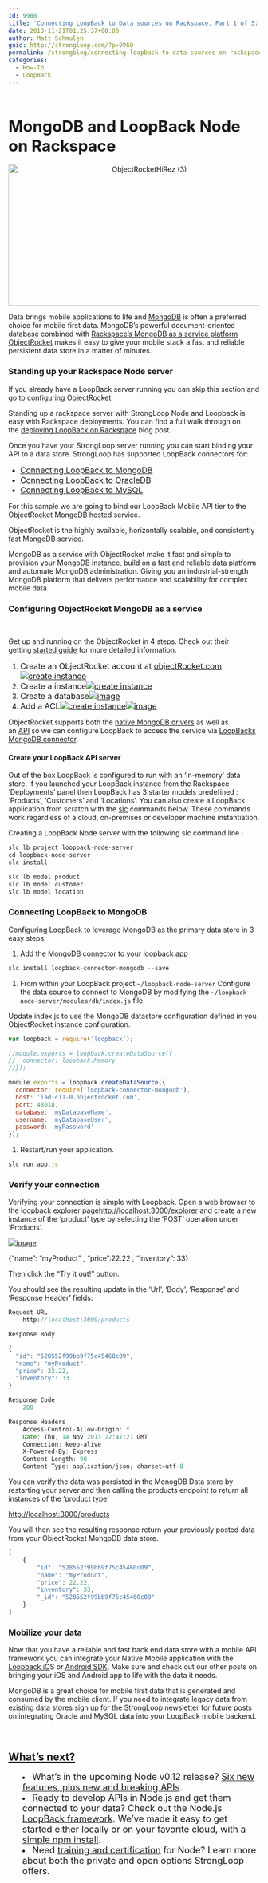```yaml
---
id: 9960
title: 'Connecting LoopBack to Data sources on Rackspace, Part 1 of 3: Connecting to MongoDB with ObjectRocket'
date: 2013-11-21T01:25:37+00:00
author: Matt Schmulen
guid: http://strongloop.com/?p=9960
permalink: /strongblog/connecting-loopback-to-data-sources-on-rackspace-part-1-of-3-connecting-to-mongodb-with-objectrocket/
categories:
  - How-To
  - LoopBack
---
```

&nbsp;

## <span style="font-size: 1.5em;">MongoDB and LoopBack Node on Rackspace</span>

<p style="text-align: center;">
  <a href="{{site.url}}/blog-assets/2013/11/ObjectRocketHiRez-3.png"><img class="aligncenter  wp-image-10504" alt="ObjectRocketHiRez (3)" src="{{site.url}}/blog-assets/2013/11/ObjectRocketHiRez-3.png" width="550" height="284" /></a>
</p>

Data brings mobile applications to life and [MongoDB](http://www.mongodb.org/) is often a preferred choice for mobile first data. MongoDB&#8217;s powerful document-oriented database combined with [Rackspace&#8217;s MongoDB as a service platform ObjectRocket](http://www.objectrocket.com/) makes it easy to give your mobile stack a fast and reliable persistent data store in a matter of minutes.

### <a href="https://github.com/mschmulen/connecting-nodejs-apps-to-data-on-rackspace#standing-up-your-rackspace-node-server" name="standing-up-your-rackspace-node-server"></a>Standing up your Rackspace Node server

If you already have a LoopBack server running you can skip this section and go to configuring ObjectRocket.

<!--more-->



Standing up a rackspace server with StrongLoop Node and Loopback is easy with Rackspace deployments. You can find a full walk through on the [deploying LoopBack on Rackspace](http://strongloop.com/strongblog/deploying-loopback-mbaas-on-rackspace/) blog post.

Once you have your StrongLoop server running you can start binding your API to a data store. StrongLoop has supported LoopBack connectors for:

  * <span style="font-size: medium;"><a href="http://docs.strongloop.com/loopback-connector-mongodb/">Connecting LoopBack to MongoDB</a></span>
  * <span style="font-size: medium;"><a href="http://docs.strongloop.com/loopback-connector-oracle/">Connecting LoopBack to OracleDB</a></span>
  * <span style="font-size: medium;"><a href="http://docs.strongloop.com/loopback-connector-mysql/">Connecting LoopBack to MySQL</a></span>

For this sample we are going to bind our LoopBack Mobile API tier to the ObjectRocket MongoDB hosted service.

ObjectRocket is the highly available, horizontally scalable, and consistently fast MongoDB service.

MongoDB as a service with ObjectRocket make it fast and simple to provision your MongoDB instance, build on a fast and reliable data platform and automate MongoDB administration. Giving you an industrial-strength MongoDB platform that delivers performance and scalability for complex mobile data.

### <a href="https://github.com/mschmulen/connecting-nodejs-apps-to-data-on-rackspace#configuring-objectrocket-mongodb-as-a-service" name="configuring-objectrocket-mongodb-as-a-service"></a>Configuring ObjectRocket MongoDB as a service

&nbsp;

Get up and running on the ObjectRocket in 4 steps. Check out their getting [started guide](http://docs.objectrocket.com/getting_started) for more detailed information.

  1. <span style="font-size: medium;">Create an ObjectRocket account at <a href="http://www.objectrocket.com/">objectRocket.com</a><a href="https://raw.github.com/mschmulen/connecting-nodejs-apps-to-data-on-rackspace/master/screenshots/signup.png" target="_blank"><img alt=" create instance " src="https://raw.github.com/mschmulen/connecting-nodejs-apps-to-data-on-rackspace/master/screenshots/signup.png" /></a></span>
  2. <span style="font-size: medium;">Create a instance<a href="https://raw.github.com/mschmulen/connecting-nodejs-apps-to-data-on-rackspace/master/screenshots/createinstance.png" target="_blank"><img alt=" create instance " src="https://raw.github.com/mschmulen/connecting-nodejs-apps-to-data-on-rackspace/master/screenshots/createinstance.png" /></a></span>
  3. <span style="font-size: medium;">Create a database<a href="https://raw.github.com/mschmulen/connecting-nodejs-apps-to-data-on-rackspace/master/screenshots/adddatabase.png" target="_blank"><img alt="image" src="https://raw.github.com/mschmulen/connecting-nodejs-apps-to-data-on-rackspace/master/screenshots/adddatabase.png" /></a></span>
  4. <span style="font-size: medium;">Add a ACL<a href="https://raw.github.com/mschmulen/connecting-nodejs-apps-to-data-on-rackspace/master/screenshots/addacl.png" target="_blank"><img alt=" create instance " src="https://raw.github.com/mschmulen/connecting-nodejs-apps-to-data-on-rackspace/master/screenshots/addacl.png" /></a><a href="https://raw.github.com/mschmulen/connecting-nodejs-apps-to-data-on-rackspace/master/screenshots/addacl2.png" target="_blank"><img alt="image" src="https://raw.github.com/mschmulen/connecting-nodejs-apps-to-data-on-rackspace/master/screenshots/addacl2.png" /></a></span>

ObjectRocket supports both the [native MongoDB drivers](http://docs.objectrocket.com/native) as well as an [API](http://docs.objectrocket.com/api) so we can configure LoopBack to access the service via [LoopBacks MongoDB connector](http://docs.strongloop.com/loopback-connector-mongodb/).

#### <a href="https://github.com/mschmulen/connecting-nodejs-apps-to-data-on-rackspace#create-your-loopback-api-server" name="create-your-loopback-api-server"></a>Create your LoopBack API server

Out of the box LoopBack is configured to run with an &#8216;in-memory&#8217; data store. If you launched your LoopBack instance from the Rackspace &#8216;Deployments&#8217; panel then LoopBack has 3 starter models predefined : &#8216;Products&#8217;, &#8216;Customers&#8217; and &#8216;Locations&#8217;. You can also create a LoopBack application from scratch with the [slc](http://docs.strongloop.com/strongnode/#strongloop-control-slc) commands below. These commands work regardless of a cloud, on-premises or developer machine instantiation.

Creating a LoopBack Node server with the following slc command line :

```js
slc lb project loopback-node-server
cd loopback-node-server
slc install

slc lb model product
slc lb model customer
slc lb model location
```

### <a href="https://github.com/mschmulen/connecting-nodejs-apps-to-data-on-rackspace#connecting-loopback-to-mongodb" name="connecting-loopback-to-mongodb"></a>Connecting LoopBack to MongoDB

Configuring LoopBack to leverage MongoDB as the primary data store in 3 easy steps.

  1. Add the MongoDB connector to your loopback app

```js
slc install loopback-connector-mongodb --save
```

  1. From within your LoopBack project `~/loopback-node-server` Configure the data source to connect to MongoDB by modifying the `~/loopback-node-server/modules/db/index.js` file.

Update index.js to use the MongoDB datastore configuration defined in you ObjectRocket instance configuration.

```js
var loopback = require('loopback');

//module.exports = loopback.createDataSource({
//  connector: loopback.Memory
//});

module.exports = loopback.createDataSource({
  connector: require('loopback-connector-mongodb'),
  host: 'iad-c11-0.objectrocket.com',
  port: 48018,
  database: 'myDatabaseName',
  username: 'myDatabaseUser',
  password: 'myPassword'
});
```

  1. Restart/run your application.

```js
slc run app.js
```

### <a href="https://github.com/mschmulen/connecting-nodejs-apps-to-data-on-rackspace#verify-your-connection" name="verify-your-connection"></a>Verify your connection

Verifying your connection is simple with Loopback. Open a web browser to the loopback explorer page<http://localhost:3000/explorer> and create a new instance of the &#8216;product&#8217; type by selecting the &#8216;POST&#8217; operation under &#8216;Products&#8217;.

<a href="https://raw.github.com/mschmulen/connecting-nodejs-apps-to-data-on-rackspace/master/screenshots/loopback-post-new-products.png" target="_blank"><img alt="image" src="https://raw.github.com/mschmulen/connecting-nodejs-apps-to-data-on-rackspace/master/screenshots/loopback-post-new-products.png" /></a>

{&#8220;name&#8221;: &#8220;myProduct&#8221; , &#8220;price&#8221;:22.22 , &#8220;inventory&#8221;: 33}

Then click the &#8220;Try it out!&#8221; button.

You should see the resulting update in the &#8216;Url&#8217;, &#8216;Body&#8217;, &#8216;Response&#8217; and &#8216;Response Header&#8217; fields:

```js
Request URL
    http://localhost:3000/products

Response Body

{
  "id": "528552f99bb9f75c45460c09",
  "name": "myProduct",
  "price": 22.22,
  "inventory": 33
}

Response Code
    200

Response Headers
    Access-Control-Allow-Origin: *
    Date: Thu, 14 Nov 2013 22:47:21 GMT
    Connection: keep-alive
    X-Powered-By: Express
    Content-Length: 98
    Content-Type: application/json; charset=utf-8
```

You can verify the data was persisted in the MonogDB Data store by restarting your server and then calling the products endpoint to return all instances of the &#8216;product type&#8217;

<http://localhost:3000/products>

You will then see the resulting response return your previously posted data from your ObjectRocket MongoDB data store.

```js
[
    {
        "id": "528552f99bb9f75c45460c09",
        "name": "myProduct",
        "price": 22.22,
        "inventory": 33,
        "_id": "528552f99bb9f75c45460c09"
    }
]
```

### <a href="https://github.com/mschmulen/connecting-nodejs-apps-to-data-on-rackspace#mobilize-your-data" name="mobilize-your-data"></a>Mobilize your data

Now that you have a reliable and fast back end data store with a mobile API framework you can integrate your Native Mobile application with the [Loopback iO](http://strongloop.com/mobile/ios/)S or [Android SDK](http://strongloop.com/mobile/ios/). Make sure and check out our other posts on bringing your iOS and Android app to life with the data it needs.

MongoDB is a great choice for mobile first data that is generated and consumed by the mobile client. If you need to integrate legacy data from existing data stores sign up for the StrongLoop newsletter for future posts on integrating Oracle and MySQL data into your LoopBack mobile backend.

&nbsp;

## **[What’s next?](http://strongloop.com/get-started/)**

<li style="margin-left: 2em;">
  <span style="font-size: 18px;">What’s in the upcoming Node v0.12 release? <a href="http://strongloop.com/node-js/whats-new-in-node-js-v0-12/">Six new features, plus new and breaking APIs</a>.</span>
</li>
<li style="margin-left: 2em;">
  <span style="font-size: 18px;">Ready to develop APIs in Node.js and get them connected to your data? Check out the Node.js <a href="http://strongloop.com/node-js/loopback/">LoopBack framework</a>. We’ve made it easy to get started either locally or on your favorite cloud, with a <a href="http://strongloop.com/get-started/">simple npm install</a>.</span>
</li>
<li style="margin-left: 2em;">
  <span style="font-size: 18px;">Need <a href="http://strongloop.com/node-js-support/expertise/">training and certification</a> for Node? Learn more about both the private and open options StrongLoop offers.</span>
</li>
